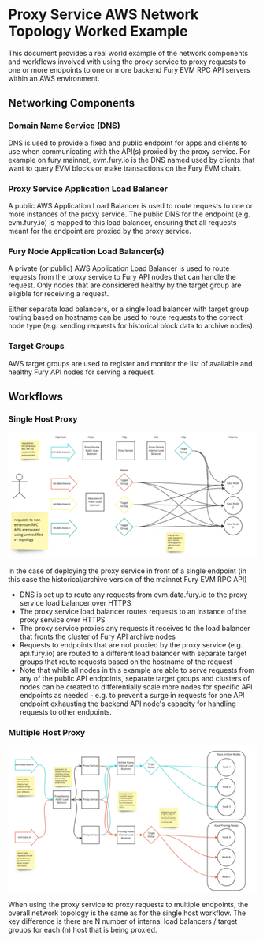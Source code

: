 # Proxy Service AWS Network Topology Worked Example

This document provides a real world example of the network components and workflows involved with using the proxy service to proxy requests to one or more endpoints to one or more backend Fury EVM RPC API servers within an AWS environment.

## Networking Components

### Domain Name Service (DNS)

DNS is used to provide a fixed and public endpoint for apps and clients to use when communicating with the API(s) proxied by the proxy service. For example on fury mainnet, evm.fury.io is the DNS named used by clients that want to query EVM blocks or make transactions on the Fury EVM chain.

### Proxy Service Application Load Balancer

A public AWS Application Load Balancer is used to route requests to one or more instances of the proxy service. The public DNS for the endpoint (e.g. evm.fury.io) is mapped to this load balancer, ensuring that all requests meant for the endpoint are proxied by the proxy service.

### Fury Node Application Load Balancer(s)

A private (or public) AWS Application Load Balancer is used to route requests from the proxy service to Fury API nodes that can handle the request. Only nodes that are considered healthy by the target group are eligible for receiving a request.

Either separate load balancers, or a single load balancer with target group routing based on hostname can be used to route requests to the correct node type (e.g. sending requests for historical block data to archive nodes).

### Target Groups

AWS target groups are used to register and monitor the list of available and healthy Fury API nodes for serving a request.

## Workflows

### Single Host Proxy

![Example AWS Network Topology for a single host to proxy for](./images/aws_network_topology_single_host_worked.jpg)

In the case of deploying the proxy service in front of a single endpoint (in this case the historical/archive version of the mainnet Fury EVM RPC API)
- DNS is set up to route any requests from evm.data.fury.io to the proxy service load balancer over HTTPS
- The proxy service load balancer routes requests to an instance of the proxy service over HTTPS
- The proxy service proxies any requests it receives to the load balancer that fronts the cluster of Fury API archive nodes
- Requests to endpoints that are not proxied by the proxy service (e.g. api.fury.io) are routed to a different load balancer with separate target groups that route requests based on the hostname of the request
- Note that while all nodes in this example are able to serve requests from any of the public API endpoints, separate target groups and clusters of nodes can be created to differentially scale more nodes for specific API endpoints as needed - e.g. to prevent a surge in requests for one API endpoint exhausting the backend API node's capacity for handling requests to other endpoints.

### Multiple Host Proxy

![Example AWS Network Topology for multiple hosts to proxy for](./images/aws_network_topology_multi_host_worked.jpg)

When using the proxy service to proxy requests to multiple endpoints, the overall network topology is the same as for the single host workflow. The key difference is there are N number of internal load balancers / target groups for each (n) host that is being proxied.
